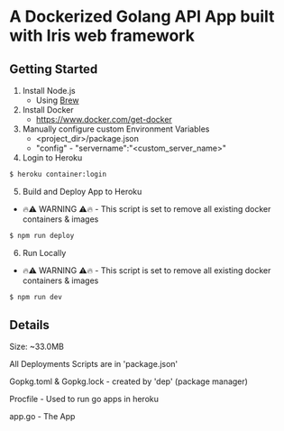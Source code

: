 # A Dockerized Golang API App built with Iris web framework

## Getting Started

1. Install Node.js
    * Using [Brew](https://brew.sh/)
2. Install Docker
    * https://www.docker.com/get-docker
3. Manually configure custom Environment Variables
    * <project_dir>/package.json
    * "config" - "servername":"<custom_server_name>"
4. Login to Heroku
```bash
$ heroku container:login
```
5. Build and Deploy App to Heroku
* 🔥⚠️ WARNING ⚠️🔥 - This script is set to remove all existing docker containers & images
```bash
$ npm run deploy
```
6. Run Locally
* 🔥⚠️ WARNING ⚠️🔥 - This script is set to remove all existing docker containers & images
```bash
$ npm run dev
```

## Details
Size: ~33.0MB

All Deployments Scripts are in 'package.json'

Gopkg.toml & Gopkg.lock - created by 'dep' (package manager)

Procfile - Used to run go apps in heroku

app.go - The App


